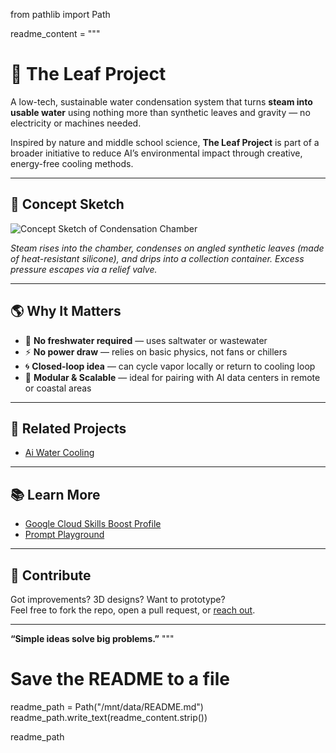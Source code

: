 from pathlib import Path

readme_content = """
# 🌿 The Leaf Project

A low-tech, sustainable water condensation system that turns **steam into usable water** using nothing more than synthetic leaves and gravity — no electricity or machines needed.

Inspired by nature and middle school science, **The Leaf Project** is part of a broader initiative to reduce AI’s environmental impact through creative, energy-free cooling methods.

---

## 🧠 Concept Sketch

![Concept Sketch of Condensation Chamber](schematic/concept_sketch_condensation_chamber.png)

*Steam rises into the chamber, condenses on angled synthetic leaves (made of heat-resistant silicone), and drips into a collection container. Excess pressure escapes via a relief valve.*

---

## 🌎 Why It Matters

- 🌊 **No freshwater required** — uses saltwater or wastewater
- ⚡ **No power draw** — relies on basic physics, not fans or chillers
- 🌀 **Closed-loop idea** — can cycle vapor locally or return to cooling loop
- 🧩 **Modular & Scalable** — ideal for pairing with AI data centers in remote or coastal areas

---

## 🔗 Related Projects
- [Ai Water Cooling](https://github.com/AGRefurbished/Ai-Water-Cooling)

---

## 📚 Learn More
- [Google Cloud Skills Boost Profile](https://www.cloudskillsboost.google/public_profiles/a32749a5-8963-4278-99e4-f2266038458f)
- [Prompt Playground](https://github.com/AGRefurbished/prompt-playground)

---

## 💬 Contribute
Got improvements? 3D designs? Want to prototype?  
Feel free to fork the repo, open a pull request, or [reach out](mailto:mali198919@yahoo.com).

---

**“Simple ideas solve big problems.”**
"""

# Save the README to a file
readme_path = Path("/mnt/data/README.md")
readme_path.write_text(readme_content.strip())

readme_path
